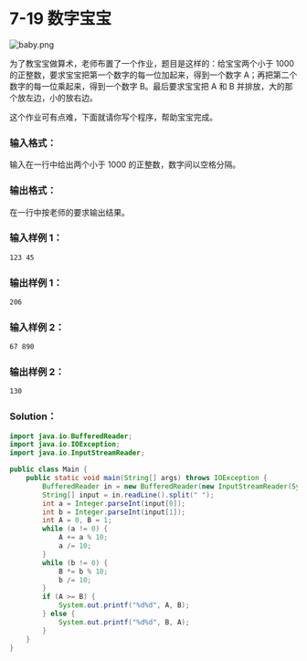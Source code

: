 # 7-19 数字宝宝

![baby.png](https://images.ptausercontent.com/c2f87ec9-c40e-45ee-b2df-d120d5d2ff3e.png)

为了教宝宝做算术，老师布置了一个作业，题目是这样的：给宝宝两个小于 1000 的正整数，要求宝宝把第一个数字的每一位加起来，得到一个数字 A；再把第二个数字的每一位乘起来，得到一个数字 B。最后要求宝宝把 A 和 B 并排放，大的那个放左边，小的放右边。

这个作业可有点难，下面就请你写个程序，帮助宝宝完成。

### 输入格式：

输入在一行中给出两个小于 1000 的正整数，数字间以空格分隔。

### 输出格式：

在一行中按老师的要求输出结果。

### 输入样例 1：

```tex
123 45
```

### 输出样例 1：

```tex
206
```

### 输入样例 2：

```tex
67 890
```

### 输出样例 2：

```tex
130
```

### Solution：

```java
import java.io.BufferedReader;
import java.io.IOException;
import java.io.InputStreamReader;

public class Main {
    public static void main(String[] args) throws IOException {
        BufferedReader in = new BufferedReader(new InputStreamReader(System.in));
        String[] input = in.readLine().split(" ");
        int a = Integer.parseInt(input[0]);
        int b = Integer.parseInt(input[1]);
        int A = 0, B = 1;
        while (a != 0) {
            A += a % 10;
            a /= 10;
        }
        while (b != 0) {
            B *= b % 10;
            b /= 10;
        }
        if (A >= B) {
            System.out.printf("%d%d", A, B);
        } else {
            System.out.printf("%d%d", B, A);
        }
    }
}
```
